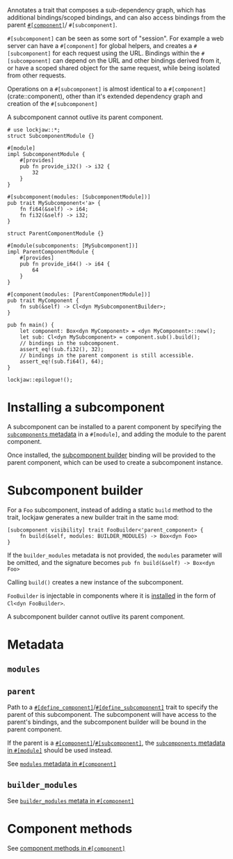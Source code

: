 Annotates a trait that composes a sub-dependency graph, which has additional bindings/scoped
bindings, and can also access bindings from the parent [`#[component]`](crate::component)/
`#[subcomponent]`.

`#[subcomponent]` can be seen as some sort of "session". For example a web server can have a
`#[component]` for global helpers, and creates a `#[subcomponent]` for each request using the URL.
Bindings within the `#[subcomponent]` can depend on the URL and other bindings derived from it, or
have a scoped shared object for the same request, while being isolated from other requests.

Operations on a `#[subcomponent]` is almost identical to a `#[component]`(crate::component), other
than it's extended dependency graph and creation of the `#[subcomponent]`

A subcomponent cannot outlive its parent component.

```
# use lockjaw::*;
struct SubcomponentModule {}

#[module]
impl SubcomponentModule {
    #[provides]
    pub fn provide_i32() -> i32 {
        32
    }
}

#[subcomponent(modules: [SubcomponentModule])]
pub trait MySubcomponent<'a> {
    fn fi64(&self) -> i64;
    fn fi32(&self) -> i32;
}

struct ParentComponentModule {}

#[module(subcomponents: [MySubcomponent])]
impl ParentComponentModule {
    #[provides]
    pub fn provide_i64() -> i64 {
        64
    }
}

#[component(modules: [ParentComponentModule])]
pub trait MyComponent {
    fn sub(&self) -> Cl<dyn MySubcomponentBuilder>;
}

pub fn main() {
    let component: Box<dyn MyComponent> = <dyn MyComponent>::new();
    let sub: Cl<dyn MySubcomponent> = component.sub().build();
    // bindings in the subcomponent.
    assert_eq!(sub.fi32(), 32);
    // bindings in the parent component is still accessible.
    assert_eq!(sub.fi64(), 64);
}

lockjaw::epilogue!();
```

# Installing a subcomponent

A subcomponent can be installed to a parent component by specifying
the [`subcomponents` metadata](module#subcomponents) in a `#[module]`, and adding the module to the
parent component.

Once installed, the [subcomponent builder](#subcomponent-builder) binding will be provided to the
parent component, which can be used to create a subcomponent instance.

# Subcomponent builder

For a `Foo` subcomponent, instead of adding a static `build` method to the trait, lockjaw generates
a new builder trait in the same mod:

```ignore
[subcomponent visibility] trait FooBuilder<'parent_component> {
    fn build(&self, modules: BUILDER_MODULES) -> Box<dyn Foo>
}
```

If the `builder_modules` metadata is not provided, the `modules` parameter will be omitted, and the
signature becomes `pub fn build(&self) -> Box<dyn Foo>`

Calling `build()` creates a new instance of the subcomponent.

`FooBuilder` is injectable in components where it is [installed](#installing-a-subcomponent) in the
form of `Cl<dyn FooBuilder>`.

A subcomponent builder cannot outlive its parent component.

# Metadata

## `modules`

## `parent`

Path to a [`#[define_component]`](define_component)/[`#[define_subcomponent]`](define_subcomponent)
trait to specify the parent of this subcomponent. The subcomponent will have access to the parent's
bindings, and the subcomponent builder will be bound in the parent component.

If the parent is a [`#[component]`](component)/[`#[subcomponent]`](define_subcomponent), the
[`subcomponents` metadata in `#[module]`](module#subcomponents) should be used instead.

See [`modules` metadata in `#[component]`](component#modules)

## `builder_modules`

See [`builder_modules` metata in `#[component]`](component#builder_modules)

# Component methods

See [component methods in `#[component]`](component#component-methods)